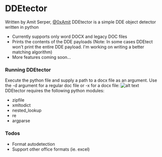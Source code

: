 # DDEtector
Written by Amit Serper, [@0xAmit](http://twitter.com/0xAmit)
DDEtector is a simple DDE object detector written in python

  - Currently supports only word DOCX and legacy DOC files
  - Prints the contents of the DDE payloads (Note: In some cases DDEtect won't print the entire DDE payload. I'm working on writing a better matching algorithm)
  - More features coming soon...

### Running DDEtector

Execute the python file and supply a path to a docx file as an argument. Use the -d argument for a regular doc file or -x for a docx file:
![alt text](https://github.com/aserper/DDEtect/blob/master/ddetect.jpg?raw=true)
DDEtector requires the following python modules:
- zipfile
- xmltodict
- nested_lookup
- re
- argparse



### Todos
- Format autodetection
- Support other office formats (ie. excel)
